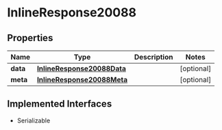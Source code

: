 

# InlineResponse20088


## Properties

Name | Type | Description | Notes
------------ | ------------- | ------------- | -------------
**data** | [**InlineResponse20088Data**](InlineResponse20088Data.md) |  |  [optional]
**meta** | [**InlineResponse20088Meta**](InlineResponse20088Meta.md) |  |  [optional]


## Implemented Interfaces

* Serializable


